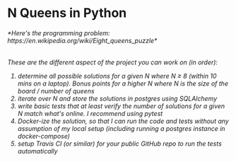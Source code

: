 <h1>N Queens in Python</h1>

<h6>*Here's the programming problem: https://en.wikipedia.org/wiki/Eight_queens_puzzle*<h6>

These are the different aspect of the project you can work on (in order):<br>
1. determine all possible solutions for a given N where N ≥ 8 (within 10 mins on a laptop). Bonus points for a higher N where N is the size of the board / number of queens<br>
2. iterate over N and store the solutions in postgres using SQLAlchemy<br>
3. write basic tests that at least verify the number of solutions for a given N match what's online. I recommend using pytest<br>
4. Docker-ize the solution, so that I can run the code and tests without any assumption of my local setup (including running a postgres instance in docker-compose)<br>
5. setup Travis CI (or similar) for your public GitHub repo to run the tests automatically<p>
